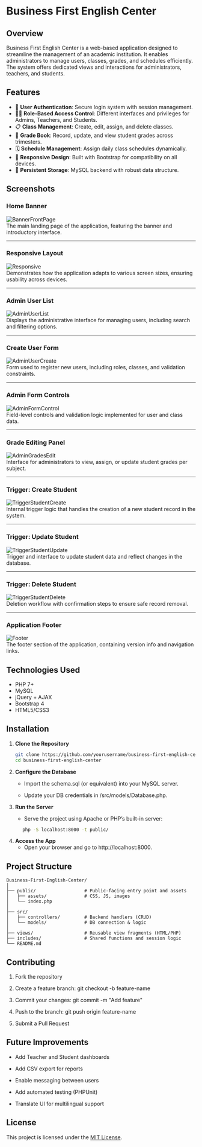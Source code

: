 # Business First English Center

## Overview

Business First English Center is a web-based application designed to streamline the management of an academic institution. It enables administrators to manage users, classes, grades, and schedules efficiently. The system offers dedicated views and interactions for administrators, teachers, and students.

## Features

- 🔐 **User Authentication**: Secure login system with session management.
- 🧑‍🏫 **Role-Based Access Control**: Different interfaces and privileges for Admins, Teachers, and Students.
- 📋 **Class Management**: Create, edit, assign, and delete classes.
- 📝 **Grade Book**: Record, update, and view student grades across trimesters.
- 🗓️ **Schedule Management**: Assign daily class schedules dynamically.
- 📱 **Responsive Design**: Built with Bootstrap for compatibility on all devices.
- 💾 **Persistent Storage**: MySQL backend with robust data structure.

## Screenshots

### Home Banner
![BannerFrontPage](https://github.com/jrhendrix-dev/Business-First-English-Center-PHP/blob/main/public/assets/pics/BannerFrontPage.png)  
The main landing page of the application, featuring the banner and introductory interface.

---

### Responsive Layout
![Responsive](https://github.com/jrhendrix-dev/Business-First-English-Center-PHP/blob/main/public/assets/pics/Responsive.png)  
Demonstrates how the application adapts to various screen sizes, ensuring usability across devices.

---

### Admin User List
![AdminUserList](https://github.com/jrhendrix-dev/Business-First-English-Center-PHP/blob/main/public/assets/pics/AdminUserList.png)  
Displays the administrative interface for managing users, including search and filtering options.

---

### Create User Form
![AdminUserCreate](https://github.com/jrhendrix-dev/Business-First-English-Center-PHP/blob/main/public/assets/pics/AdminUserCreate.png)  
Form used to register new users, including roles, classes, and validation constraints.

---

### Admin Form Controls
![AdminFormControl](https://github.com/jrhendrix-dev/Business-First-English-Center-PHP/blob/main/public/assets/pics/AdminFormControl.png)  
Field-level controls and validation logic implemented for user and class data.

---

### Grade Editing Panel
![AdminGradesEdit](https://github.com/jrhendrix-dev/Business-First-English-Center-PHP/blob/main/public/assets/pics/AdminGradesEdit.png)  
Interface for administrators to view, assign, or update student grades per subject.

---

### Trigger: Create Student
![TriggerStudentCreate](https://github.com/jrhendrix-dev/Business-First-English-Center-PHP/blob/main/public/assets/pics/TriggerStudentCreate.png)  
Internal trigger logic that handles the creation of a new student record in the system.

---

### Trigger: Update Student
![TriggerStudentUpdate](https://github.com/jrhendrix-dev/Business-First-English-Center-PHP/blob/main/public/assets/pics/TriggerStudentUpdate.png)  
Trigger and interface to update student data and reflect changes in the database.

---

### Trigger: Delete Student
![TriggerStudentDelete](https://github.com/jrhendrix-dev/Business-First-English-Center-PHP/blob/main/public/assets/pics/TriggerStudentDelete.png)  
Deletion workflow with confirmation steps to ensure safe record removal.

---

### Application Footer
![Footer](https://github.com/jrhendrix-dev/Business-First-English-Center-PHP/blob/main/public/assets/pics/Footer.png)  
The footer section of the application, containing version info and navigation links.


## Technologies Used

- PHP 7+
- MySQL
- jQuery + AJAX
- Bootstrap 4
- HTML5/CSS3

## Installation

1. **Clone the Repository**
   ```bash
   git clone https://github.com/yourusername/business-first-english-center.git
   cd business-first-english-center
   ```
2. **Configure the Database**

   - Import the schema.sql (or equivalent) into your MySQL server.

   - Update your DB credentials in /src/models/Database.php.

3. **Run the Server**

   - Serve the project using Apache or PHP’s built-in server:
```bash
      php -S localhost:8000 -t public/
```

4. **Access the App** 
   - Open your browser and go to http://localhost:8000.

## Project Structure
```
Business-First-English-Center/
│
├── public/                  # Public-facing entry point and assets
│   ├── assets/              # CSS, JS, images
│   └── index.php
│
├── src/
│   ├── controllers/         # Backend handlers (CRUD)
│   └── models/              # DB connection & logic
│
├── views/                   # Reusable view fragments (HTML/PHP)
├── includes/                # Shared functions and session logic
└── README.md

```

## Contributing
1. Fork the repository

2. Create a feature branch: git checkout -b feature-name

3. Commit your changes: git commit -m "Add feature"

4. Push to the branch: git push origin feature-name

5. Submit a Pull Request

## Future Improvements
- Add Teacher and Student dashboards

- Add CSV export for reports

- Enable messaging between users

- Add automated testing (PHPUnit)

- Translate UI for multilingual support

## License
This project is licensed under the [MIT License](https://mit-license.org/).